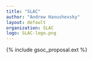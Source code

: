 ```yaml
---
title: "SLAC"
author: "Andrew Hanushevsky"
layout: default
organization: SLAC
logo: SLAC-logo.png
---
```


{% include gsoc_proposal.ext %}
